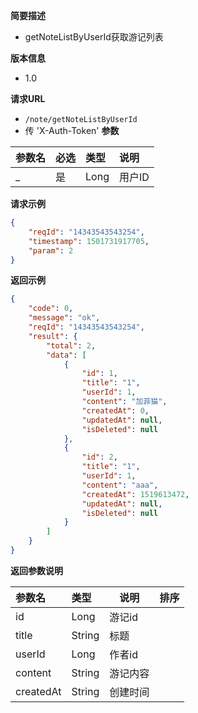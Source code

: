 **简要描述** 
- getNoteListByUserId获取游记列表

**版本信息**
- 1.0

**请求URL** 
- `/note/getNoteListByUserId `
- 传 'X-Auth-Token'
**参数** 

|参数名|必选|类型|说明|
|:---- |:---   |:---|:----- |
|_ |是 | Long | 用户ID |


**请求示例**

```JSON
{
	"reqId": "14343543543254",
	"timestamp": 1501731917705,
	"param": 2
}
```



 **返回示例**

```JSON
{
    "code": 0,
    "message": "ok",
    "reqId": "14343543543254",
    "result": {
        "total": 2,
        "data": [
            {
                "id": 1,
                "title": "1",
                "userId": 1,
                "content": "加菲猫",
                "createdAt": 0,
                "updatedAt": null,
                "isDeleted": null
            },
            {
                "id": 2,
                "title": "1",
                "userId": 1,
                "content": "aaa",
                "createdAt": 1519613472,
                "updatedAt": null,
                "isDeleted": null
            }
        ]
    }
}
```



 **返回参数说明** 

|参数名|类型|说明|排序|
|:----- |:-----|-----  |-----  |
|id | Long   |游记id  | 
|title |String |标题 |
|userId  |Long |作者id |
|content |String |游记内容 |
|createdAt |String |创建时间 |
